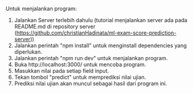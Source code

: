Untuk menjalankan program:

1. Jalankan Server terlebih dahulu (tutorial menjalankan server ada pada README.md di repository server (https://github.com/christianHadinata/ml-exam-score-prediction-server))
2. Jalankan perintah "npm install" untuk menginstall dependencies yang diperlukan.
3. Jalankan perintah "npm run dev" untuk menjalankan program.
4. Buka http://localhost:3000/ untuk mencoba program.
5. Masukkan nilai pada setiap field input.
6. Tekan tombol "predict" untuk memprediksi nilai ujian.
7. Prediksi nilai ujian akan muncul sebagai hasil dari program ini.
